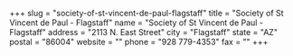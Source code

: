 +++
slug = "society-of-st-vincent-de-paul-flagstaff"
title = "Society of St Vincent de Paul - Flagstaff"
name = "Society of St Vincent de Paul - Flagstaff"
address = "2113 N. East Street"
city = "Flagstaff"
state = "AZ"
postal = "86004"
website = ""
phone = "928 779-4353"
fax = ""
+++
